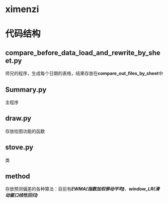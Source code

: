 # ximenzi
# 代码结构  
## compare_before_data_load_and_rewrite_by_sheet.py  
师兄的程序，生成每个日期的表格，结果存放在**compare_out_files_by_sheet**中  
## Summary.py  
主程序  
## draw.py  
存放绘图功能的函数  
## stove.py
类
## method  
存放预测偏差的各种算法：目前有***EWMA(指数加权移动平均)***、***window_LR(滑动窗口线性回归)***  
